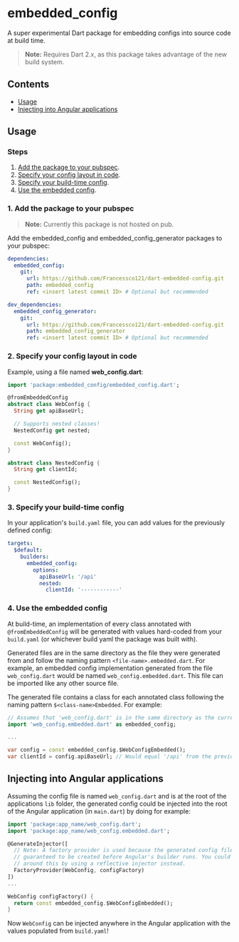 # embedded_config

A super experimental Dart package for embedding configs into source code at build time.

> **Note:** Requires Dart 2.x, as this package takes advantage of the new build system.

## Contents
- [Usage](#usage)
- [Injecting into Angular applications](#injecting-into-angular-applications)

## Usage

### Steps
1. [Add the package to your pubspec](#1-add-the-package-to-your-pubspec).
2. [Specify your config layout in code](#2-specify-your-config-layout-in-code).
3. [Specify your build-time config](#3-specify-your-build-time-config).
4. [Use the embedded config](#4-use-the-embedded-config).

### 1. Add the package to your pubspec

> **Note:** Currently this package is not hosted on pub.

Add the embedded_config and embedded_config_generator packages to your pubspec:
```yaml
dependencies:
  embedded_config:
    git: 
      url: https://github.com/Francessco121/dart-embedded-config.git
      path: embedded_config
      ref: <insert latest commit ID> # Optional but recommended

dev_dependencies:
  embedded_config_generator:
    git: 
      url: https://github.com/Francessco121/dart-embedded-config.git
      path: embedded_config_generator
      ref: <insert latest commit ID> # Optional but recommended
```

### 2. Specify your config layout in code

Example, using a file named **web_config.dart**:
```dart
import 'package:embedded_config/embedded_config.dart';

@fromEmbeddedConfig
abstract class WebConfig {
  String get apiBaseUrl;

  // Supports nested classes!
  NestedConfig get nested;

  const WebConfig();
}

abstract class NestedConfig {
  String get clientId;

  const NestedConfig();
}
```

### 3. Specify your build-time config
In your application's `build.yaml` file, you can add values for the previously defined config:
```yaml
targets:
  $default:
    builders:
      embedded_config:
        options:
          apiBaseUrl: '/api'
          nested:
            clientId: '------------'
```

### 4. Use the embedded config

At build-time, an implementation of every class annotated with `@fromEmbeddedConfig` will be generated with values hard-coded from your `build.yaml` (or whichever build yaml the package was built with).

Generated files are in the same directory as the file they were generated from and follow the naming pattern `<file-name>.embedded.dart`. For example, an embedded config implementation generated from the file `web_config.dart` would be named `web_config.embedded.dart`. This file can be imported like any other source file.

The generated file contains a class for each annotated class following the naming pattern `$<class-name>Embedded`. For example:
```dart
// Assumes that 'web_config.dart' is in the same directory as the current file.
import 'web_config.embedded.dart' as embedded_config;

...

var config = const embedded_config.$WebConfigEmbedded();
var clientId = config.apiBaseUrl; // Would equal '/api' from the previous example
```

## Injecting into Angular applications

Assuming the config file is named `web_config.dart` and is at the root of the applications `lib` folder, the generated config could be injected into the root of the Angular application (in `main.dart`) by doing for example:
```dart
import 'package:app_name/web_config.dart';
import 'package:app_name/web_config.embedded.dart';

@GenerateInjector([
  // Note: A factory provider is used because the generated config file is not
  // guaranteed to be created before Angular's builder runs. You could get
  // around this by using a reflective injector instead.
  FactoryProvider(WebConfig, configFactory)
])
...

WebConfig configFactory() {
  return const embedded_config.$WebConfigEmbedded();
}
```

Now `WebConfig` can be injected anywhere in the Angular application with the values populated from `build.yaml`!
